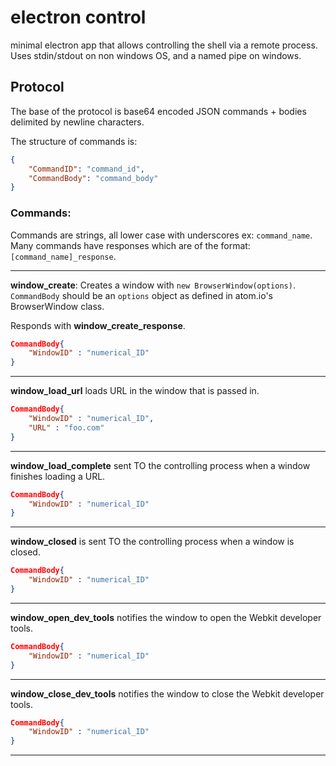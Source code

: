 # electron control
minimal electron app that allows controlling the shell via a remote process.
Uses stdin/stdout on non windows OS, and a named pipe on windows.

## Protocol
The base of the protocol is base64 encoded JSON commands + bodies delimited by newline characters.

The structure of commands is:
```JSON
{
    "CommandID": "command_id",
    "CommandBody": "command_body"
}
```
### Commands:
Commands are strings, all lower case with underscores ex: `command_name`.  Many commands have responses which are of the format:
`[command_name]_response`.

---
**window_create**: Creates a window with `new BrowserWindow(options)`. `CommandBody` should be an `options` object as defined in atom.io's BrowserWindow class.

Responds with **window_create_response**.

```JSON
CommandBody{
    "WindowID" : "numerical_ID"
}
```

---
**window_load_url** loads URL in the window that is passed in.
```JSON
CommandBody{
    "WindowID" : "numerical_ID",
    "URL" : "foo.com"
}
```

---
**window_load_complete** sent TO the controlling process when a window finishes loading a URL.
```JSON
CommandBody{
    "WindowID" : "numerical_ID"
}
```

---
**window_closed** is sent TO the controlling process when a window is closed.
```JSON
CommandBody{
    "WindowID" : "numerical_ID"
}
```

---

**window_open_dev_tools** notifies the window to open the Webkit developer tools.
```JSON
CommandBody{
    "WindowID" : "numerical_ID"
}
```

---

**window_close_dev_tools** notifies the window to close the Webkit developer tools.
```JSON
CommandBody{
    "WindowID" : "numerical_ID"
}
```

---
